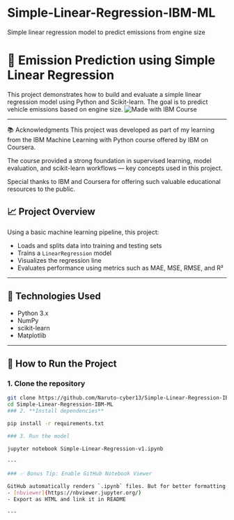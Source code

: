 # Simple-Linear-Regression-IBM-ML
Simple linear regression model to predict emissions from engine size
# 🚗 Emission Prediction using Simple Linear Regression

This project demonstrates how to build and evaluate a simple linear regression model using Python and Scikit-learn. The goal is to predict vehicle emissions based on engine size.
![Made with IBM Course](https://img.shields.io/badge/Made%20with-IBM%20ML%20Course-blue?logo=ibm&logoColor=white)

---
📚 Acknowledgments
This project was developed as part of my learning from the IBM Machine Learning with Python course offered by IBM on Coursera.

The course provided a strong foundation in supervised learning, model evaluation, and scikit-learn workflows — key concepts used in this project.

Special thanks to IBM and Coursera for offering such valuable educational resources to the public.

## 📈 Project Overview

Using a basic machine learning pipeline, this project:
- Loads and splits data into training and testing sets
- Trains a `LinearRegression` model
- Visualizes the regression line
- Evaluates performance using metrics such as MAE, MSE, RMSE, and R²

---

## 🧪 Technologies Used

- Python 3.x
- NumPy
- scikit-learn
- Matplotlib

---

## 🔧 How to Run the Project

### 1. Clone the repository
```bash
git clone https://github.com/Naruto-cyber13/Simple-Linear-Regression-IBM-ML.git
cd Simple-Linear-Regression-IBM-ML
### 2. **Install dependencies**

pip install -r requirements.txt

### 3. Run the model

jupyter notebook Simple-Linear-Regression-v1.ipynb

---

### ✅ Bonus Tip: Enable GitHub Notebook Viewer

GitHub automatically renders `.ipynb` files. But for better formatting and sharing, you can use:
- [nbviewer](https://nbviewer.jupyter.org/)
- Export as HTML and link it in README

---

